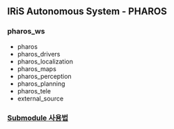 ## IRiS Autonomous System - PHAROS

### pharos_ws
* pharos
* pharos_drivers
* pharos_localization
* pharos_maps
* pharos_perception
* pharos_planning
* pharos_tele
* external_source

### [Submodule 사용법](doc/submodule.md)